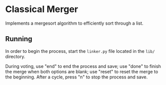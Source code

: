 # Classical Merger
Implements a mergesort algorithm to efficiently sort through a list.

## Running
In order to begin the process, start the `linker.py` file located in the `lib/` directory.

During voting, use "end" to end the process and save; use "done" to finish the merge when both options are blank; use "reset" to reset the merge to the beginning. After a cycle, press "n" to stop the process and save.
